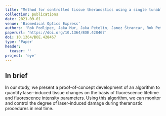 ```yaml
---
title: "Method for controlled tissue theranostics using a single tunable laser source"
collection: publications
date: 2021-09-01
venue: 'Biomedical Optics Express'
authors: 'Rok Podlipec, Jaka Mur, Jaka Petelin, Janez Štrancar, Rok Petkovšek'
paperurl: 'https://doi.org/10.1364/BOE.428467'
doi: 10.1364/BOE.428467 
type: 'Paper'
header:
  teaser: ''
project: 'eye'
---
```


In brief 
--------
In our study, we present a proof-of-concept development of an algorithm to quantify laser-induced tissue changes on the basis of fluorescence lifetime and fluorescence intensity parameters. Using this algorithm, 
we can monitor and control the degree of laser-induced damage during theranostic procedures in real time.

